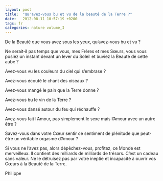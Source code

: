```yaml
---
layout: post
title:  "Qu'avez-vous bu et vu de la beauté de la Terre ?"
date:   2012-08-11 10:57:19 +0200
tags: fr
categories: nature volume_I
---
```

De la Beauté que vous avez sous les yeux, qu’avez-vous bu et vu ?<br>

Ne serait-il pas temps que vous, mes Frères et mes Sœurs, vous vous posiez un instant devant un lever du Soleil et buviez la Beauté de cette aube ?<br>

Avez-vous vu les couleurs du ciel qui s’embrase ?<br>

Avez-vous écouté le chant des oiseaux ?<br>

Avez-vous mangé le pain que la Terre donne ?<br>

Avez-vous bu le vin de la Terre ?<br>

Avez-vous dansé autour du feu qui réchauffe ?<br>

Avez-vous fait l’Amour, pas simplement le sexe mais l’Amour avec un autre être ?<br>

Savez-vous dans votre Cœur sentir ce sentiment de plénitude que peut-être un véritable orgasme d’Amour ?<br>

Si vous ne l’avez pas, alors dépêchez-vous, profitez, ce Monde est merveilleux. Il contient des milliards de milliards de trésors. C’est un cadeau sans valeur. Ne le détruisez pas par votre ineptie et incapacité à ouvrir vos Cœurs à la Beauté de la Terre.

Philippe

<!-- 
Ce(tte) œuvre est mise à disposition selon les termes de la Licence Creative Commons Attribution - Pas d’Utilisation Commerciale 4.0 International.
-->